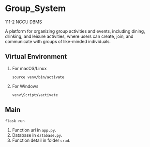 # Group_System

111-2 NCCU DBMS

A platform for organizing group activities and events, including dining, drinking, and leisure activities, where users can create, join, and communicate with groups of like-minded individuals.


## Virtual Environment
1. For macOS/Linux

    ```source venv/bin/activate```

2. For Windows

    ```venv\Scripts\activate```


## Main
```flask run```

1. Function url in ```app.py```.
2. Database in ```database.py```.
3. Function detail in folder ```crud```.